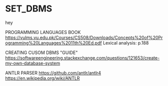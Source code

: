 # SET_DBMS
hey

PROGRAMMING LANGUAGES BOOK
https://vulms.vu.edu.pk/Courses/CS508/Downloads/Concepts%20of%20Programming%20Languages%2011th%20Ed.pdf
  Lexical analysis: p.188
  
  
CREATING CUSOM DBMS "GUIDE"
https://softwareengineering.stackexchange.com/questions/121653/create-my-own-database-system


ANTLR PARSER
https://github.com/antlr/antlr4
https://en.wikipedia.org/wiki/ANTLR
